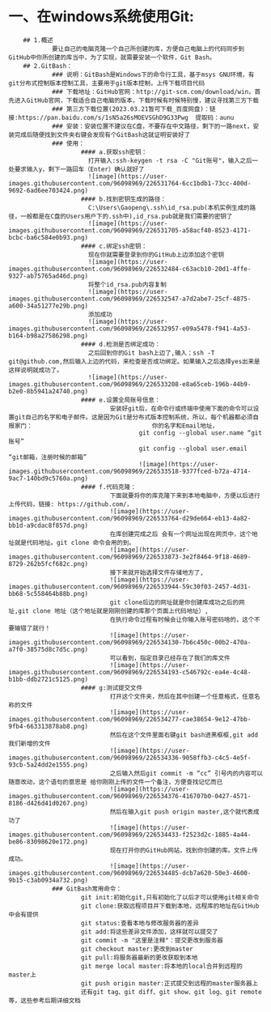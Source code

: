 # 一、在windows系统使用Git:
        ## 1.概述  
                要让自己的电脑克隆一个自己所创建的库，方便自己电脑上的代码同步到GitHub中你所创建的库当中，为了实现，就需要安装一个软件，Git Bash。    
        ## 2.GitBash：
                ### 说明：GitBash是Windows下的命令行工具，基于msys GNU环境，有git分布式控制版本控制工具，主要用于git版本控制，上传下载项目代码
                ### 下载地址：GitHub官网：http://git-scm.com/download/win，首先进入GitHub官网，下载适合自己电脑的版本，下载时候有时候特别慢，建议寻找第三方下载
                ### 第三方下载位置(2023.03.21暂可下载_百度网盘)：链接:https://pan.baidu.com/s/1sN5a26sMOEVSGhD9G33Pwg  提取码：aunu
                ### 安装：安装位置不建议在C盘，不要存在中文路径，剩下的一路next，安装完成后随便找到文件夹右键会发现有个GitBash这就证明安装好了
                ### 使用：
                        #### a.获取ssh密钥：
                          打开输入:ssh-keygen -t rsa -C "Git账号"，输入之后一处要求输入y，剩下一路回车（Enter）确认就好了
                          ![image](https://user-images.githubusercontent.com/96098969/226531764-6cc1bdb1-73cc-400d-9692-6ad6ee703424.png)
                        #### b.找到密钥生成的路径：
                          C:\Users\Gaopeng\.ssh\id_rsa.pub(本机实例生成的路径，一般都是在C盘的Users用户下的.ssh中),id_rsa.pub就是我们需要的密钥了
                          ![image](https://user-images.githubusercontent.com/96098969/226531705-a58acf40-8523-4171-bcbc-ba6c584e0b93.png)
                        #### c.绑定ssh密钥：
                          现在你就需要登录到你的GitHub上边添加这个密钥
                          ![image](https://user-images.githubusercontent.com/96098969/226532484-c63acb10-20d1-4ffe-9327-ab75765ad46d.png)
                          将整个id_rsa.pub内容复制
                          ![image](https://user-images.githubusercontent.com/96098969/226532547-a7d2abe7-25cf-4875-a600-34a51277e29b.png)
                          添加成功
                          ![image](https://user-images.githubusercontent.com/96098969/226532957-e09a5478-f941-4a53-b164-b98a27586298.png)
                        #### d.检测是否绑定成功：
                          之后回到你的Git bash上边了,输入：ssh -T git@github.com,然后输入上边的代码，来检查是否成功绑定。如果输入之后选择yes出来是这样说明就成功了。
                          ![image](https://user-images.githubusercontent.com/96098969/226533208-e8a65ceb-196b-44b9-b2e0-8b5941a24740.png)
                        #### e.设置全局账号信息：
                                安装好git后，在命令行或终端中使用下面的命令可以设置git自己的名字和电子邮件。这是因为Git是分布式版本控制系统，所以，每个机器都必须自报家门：                                 你的名字和Email地址，
                                        git config --global user.name “git账号”
                                        git config --global user.email “git邮箱，注册时候的邮箱”
                                        ![image](https://user-images.githubusercontent.com/96098969/226533518-9377fced-b72a-4714-9ac7-140bd9c5760a.png)
                        #### f.代码克隆：
                                下面就要将你的库克隆下来到本地电脑中，方便以后进行上传代码，链接: https://github.com/，
                                ![image](https://user-images.githubusercontent.com/96098969/226533764-d29de664-eb13-4a82-bb1d-a9cdac8f857d.png)
                                在库创建完成之后 会有一个网址出现在网页中，这个地址就是代码地址。git clone 命令会用的到。
                                ![image](https://user-images.githubusercontent.com/96098969/226533873-3e2f8464-9f18-4689-8729-262b5fcf682c.png)
                                接下来就开始选择文件存储地方了,
                                ![image](https://user-images.githubusercontent.com/96098969/226533944-59c30f03-2457-4d31-bb68-5c558464b88b.png)
                                git clone后边的网址就是你创建库成功之后的网址,git clone 地址（这个地址就是刚刚创建的库那个页面上代码地址）,
                                在执行命令过程有时候会让你输入账号密码啥的，这个不要输错了就行！
                                ![image](https://user-images.githubusercontent.com/96098969/226534130-7b6c450c-00b2-470a-a7f0-38575d8c7d5c.png)
                                可以看到，指定目录已经存在了我们的库文件
                                ![image](https://user-images.githubusercontent.com/96098969/226534193-c546792c-ea4e-4c48-b1bb-ddb2721c5125.png)
                        #### g:测试提交文件
                                打开这个文件夹，然后在其中创建一个任意格式，任意名称的文件
                                ![image](https://user-images.githubusercontent.com/96098969/226534277-cae38654-9e12-47bb-9fb4-663313878ab8.png)
                                然后在这个文件里面右键git bash进黑框框,git add我们新增的文件
                                ![image](https://user-images.githubusercontent.com/96098969/226534336-9058ffb3-c4c5-4e5f-93cb-5a24dd2e1555.png)
                                之后输入然后git commit -m “cc” 引号内的内容可以随意改动，这个语句的意思是 给你刚刚上传的文件一个备注，方便查找记忆而已
                                ![image](https://user-images.githubusercontent.com/96098969/226534376-416707b0-0427-4571-8186-d426d41d0267.png)
                                然后在输入git push origin master,这个就代表成功了
                                ![image](https://user-images.githubusercontent.com/96098969/226534433-f2523d2c-1885-4a44-be86-83098620e172.png)
                                现在打开你的GitHub网站，找到你创建的库。文件上传成功。
                                ![image](https://user-images.githubusercontent.com/96098969/226534485-dcb7a620-50e3-4600-9b15-c3ab0934a732.png)      
                ### GitBash常用命令：
                        git init:初始化git,只有初始化了以后才可以使用git相关命令
                        git clone:获取远程项目并下载到本地，远程库的地址在GitHub中会有提供
                        git status:查看本地与修改服务器的差异
                        git add:将这些差异文件添加，这样就可以提交了
                        git commit -m "这里是注释"：提交更改到服务器
                        git checkout master:更改到master
                        git pull:将服务器最新的更改获取到本地
                        git merge local master:将本地的local合并到远程的master上
                        git push origin master:正式提交到远程的master服务器上
                        还有git tag、git diff、git show、git log、git remote等，这些参考后期详细文档
                
                        
                                
                
